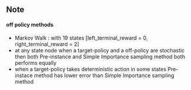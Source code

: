 ## Note

#### off policy methods
+ Markov Walk : with 19 states [left_terminal_reward = 0, right_terminal_reward = 2]
+ at any state node when a target-policy and a off-policy are stochastic then both Pre-instance and Simple Importance sampling method
  both performs equally
+ when a target-policy takes deterministic action in some states Pre-instace method has lower error than Simple Importance sampling method

